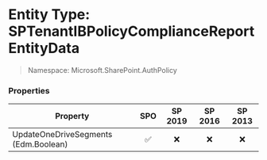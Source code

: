 # Entity Type: SPTenantIBPolicyComplianceReportEntityData

> Namespace: Microsoft.SharePoint.AuthPolicy

### Properties

Property | SPO | SP 2019 | SP 2016 | SP 2013
----------|:---:|:-------:|:-------:|:-------:
UpdateOneDriveSegments (Edm.Boolean) | ✅ | ❌ | ❌ | ❌
